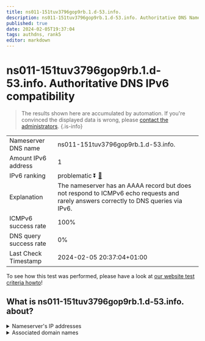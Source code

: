 ```yaml
---
title: ns011-151tuv3796gop9rb.1.d-53.info.
description: ns011-151tuv3796gop9rb.1.d-53.info. Authoritative DNS Nameserver IPv6 compatibility
published: true
date: 2024-02-05T19:37:04
tags: authdns, rank5
editor: markdown
---
```


# ns011-151tuv3796gop9rb.1.d-53.info. Authoritative DNS IPv6 compatibility

> The results shown here are accumulated by automation. If you're convinced the displayed data is wrong, please [contact the administrators](/howto/chat). 
{.is-info}




|   |   |
| - | - |
| Nameserver DNS name | ns011-151tuv3796gop9rb.1.d-53.info.
| Amount IPv6 address | 1
| IPv6 ranking | problematic :arrow_double_down: [🔗](/howto/ranking) |
| Explanation | The nameserver has an AAAA record but does not respond to ICMPv6 echo requests and rarely answers correctly to DNS queries via IPv6. |
| ICMPv6 success rate | 100%|
| DNS query success rate | 0% |
| Last Check Timestamp | 2024-02-05 20:37:04+01:00 |

To see how this test was performed, please have a look at [our website test criteria howto](/howto/testcriteria/authdns)!


## What is ns011-151tuv3796gop9rb.1.d-53.info. about?




<details>
<summary>Nameserver's IP addresses</summary>

2001:240:bb81::28:42

</details>



<details>
<summary>Associated domain names</summary>

www.globalsuzuki.com

</details>
